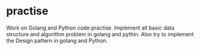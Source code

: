 # practise
Work on Golang and Python code practise.
Implement all basic data structure and algorithm problem in golang and pythin.
Also try to implement the Design pattern in golang and Python.
